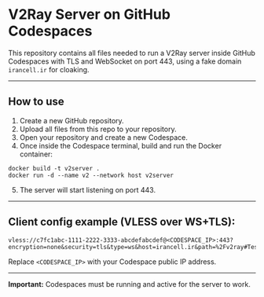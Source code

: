 # V2Ray Server on GitHub Codespaces

This repository contains all files needed to run a V2Ray server inside GitHub Codespaces
with TLS and WebSocket on port 443, using a fake domain `irancell.ir` for cloaking.

---

## How to use

1. Create a new GitHub repository.
2. Upload all files from this repo to your repository.
3. Open your repository and create a new Codespace.
4. Once inside the Codespace terminal, build and run the Docker container:

```
docker build -t v2server .
docker run -d --name v2 --network host v2server
```

5. The server will start listening on port 443.

---

## Client config example (VLESS over WS+TLS):

```
vless://c7fc1abc-1111-2222-3333-abcdefabcdef@<CODESPACE_IP>:443?encryption=none&security=tls&type=ws&host=irancell.ir&path=%2Fv2ray#TestOnCodespace
```

Replace `<CODESPACE_IP>` with your Codespace public IP address.

---

**Important:** Codespaces must be running and active for the server to work.
